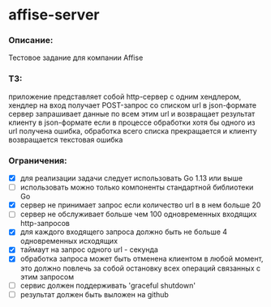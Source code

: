 # affise-server

### Описание:
Тестовое задание для компании Affise

### ТЗ:
приложение представляет собой http-сервер с одним хендлером,
хендлер на вход получает POST-запрос со списком url в json-формате
сервер запрашивает данные по всем этим url и возвращает результат клиенту в json-формате
если в процессе обработки хотя бы одного из url получена ошибка, 
обработка всего списка прекращается и клиенту возвращается текстовая ошибка 

### Ограничения:
- [x] для реализации задачи следует использовать Go 1.13 или выше
- [ ] использовать можно только компоненты стандартной библиотеки Go
- [x] сервер не принимает запрос если количество url в в нем больше 20
- [ ] сервер не обслуживает больше чем 100 одновременных входящих http-запросов
- [x] для каждого входящего запроса должно быть не больше 4 одновременных исходящих
- [x] таймаут на запрос одного url - секунда
- [x] обработка запроса может быть отменена клиентом в любой момент, 
это должно повлечь за собой остановку всех операций связанных с этим запросом
- [ ] сервис должен поддерживать 'graceful shutdown'
- [ ] результат должен быть выложен на github